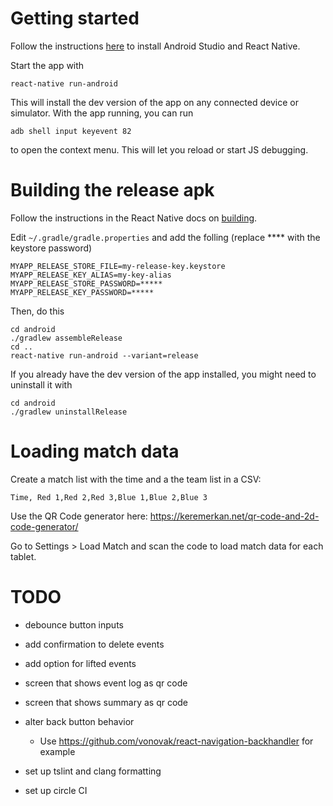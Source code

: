 # Getting started

Follow the instructions [here]() to install Android Studio and React Native.

Start the app with 

    react-native run-android

This will install the dev version of the app on any connected device or simulator.
With the app running, you can run 

    adb shell input keyevent 82

to open the context menu. This will let you reload or start JS debugging.

# Building the release apk

Follow the instructions in the React Native docs on [building](https://facebook.github.io/react-native/docs/signed-apk-android).

Edit `~/.gradle/gradle.properties` and add the folling (replace **** with the keystore password)

    MYAPP_RELEASE_STORE_FILE=my-release-key.keystore
    MYAPP_RELEASE_KEY_ALIAS=my-key-alias
    MYAPP_RELEASE_STORE_PASSWORD=*****
    MYAPP_RELEASE_KEY_PASSWORD=*****

Then, do this

    cd android
    ./gradlew assembleRelease
    cd ..
    react-native run-android --variant=release

If you already have the dev version of the app installed, you might need to uninstall it with

    cd android 
    ./gradlew uninstallRelease

# Loading match data

Create a match list with the time and a the team list in a CSV:

    Time, Red 1,Red 2,Red 3,Blue 1,Blue 2,Blue 3

Use the QR Code generator here: https://keremerkan.net/qr-code-and-2d-code-generator/

Go to Settings > Load Match and scan the code to load match data for each tablet.

# TODO

- debounce button inputs
- add confirmation to delete events
- add option for lifted events
- screen that shows event log as qr code
- screen that shows summary as qr code
- alter back button behavior
    - Use https://github.com/vonovak/react-navigation-backhandler for example

- set up tslint and clang formatting
- set up circle CI
